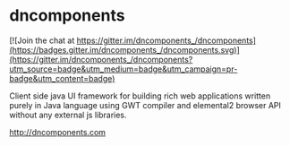 # dncomponents

[![Join the chat at https://gitter.im/dncomponents_/dncomponents](https://badges.gitter.im/dncomponents_/dncomponents.svg)](https://gitter.im/dncomponents_/dncomponents?utm_source=badge&utm_medium=badge&utm_campaign=pr-badge&utm_content=badge)


Client side java UI framework for building rich web applications written purely in Java language using GWT compiler and elemental2 browser API without any external js libraries.


http://dncomponents.com
